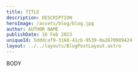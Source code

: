 ```yaml
---
title: TITLE
description: DESCRIPTION
heroImage: /assets/blog/blog.jpg
author: AUTHOR NAME
publishDate: 16 Feb 2023
uniqueId: 5dddcaf9-3168-41cb-9539-0a2670989424
layout: ../../layouts/BlogPostLayout.astro
---
```

BODY
